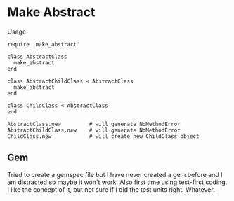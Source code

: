 # Make Abstract

Usage:

    require 'make_abstract'
    
    class AbstractClass
      make_abstract
    end    
    
    class AbstractChildClass < AbstractClass
      make_abstract
    end
    
    class ChildClass < AbstractClass
    end
    
    AbstractClass.new         # will generate NoMethodError
    AbstractChildClass.new    # will generate NoMethodError
    ChildClass.new            # will create new ChildClass object
    
## Gem

Tried to create a gemspec file but I have never created a gem before and I am distracted so maybe it won't work. Also first time using test-first coding. I like the concept of it, but not sure if I did the test units right. Whatever.